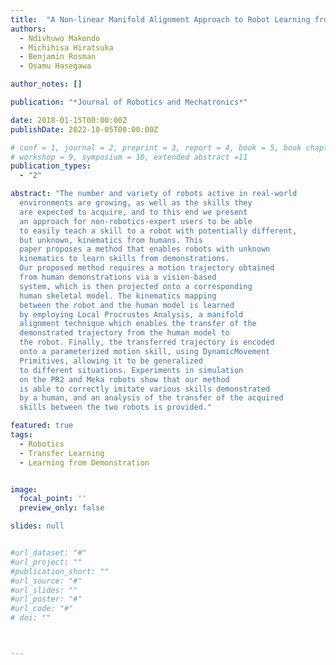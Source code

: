 ```yaml
---
title:  "A Non-linear Manifold Alignment Approach to Robot Learning from Demonstrations"
authors:
  - Ndivhuwo Makondo
  - Michihisa Hiratsuka
  - Benjamin Rosman
  - Osamu Hasegawa

author_notes: []

publication: "*Journal of Robotics and Mechatronics*"

date: 2018-01-15T00:00:00Z
publishDate: 2022-10-05T00:00:00Z

# conf = 1, journal = 2, preprint = 3, report = 4, book = 5, book chapter = 6, thesis = 7, patent = 9
# workshop = 9, symposium = 10, extended abstract =11
publication_types:
  - "2"

abstract: "The number and variety of robots active in real-world
  environments are growing, as well as the skills they
  are expected to acquire, and to this end we present
  an approach for non-robotics-expert users to be able
  to easily teach a skill to a robot with potentially different,
  but unknown, kinematics from humans. This
  paper proposes a method that enables robots with unknown
  kinematics to learn skills from demonstrations.
  Our proposed method requires a motion trajectory obtained
  from human demonstrations via a vision-based
  system, which is then projected onto a corresponding
  human skeletal model. The kinematics mapping
  between the robot and the human model is learned
  by employing Local Procrustes Analysis, a manifold
  alignment technique which enables the transfer of the
  demonstrated trajectory from the human model to
  the robot. Finally, the transferred trajectory is encoded
  onto a parameterized motion skill, using DynamicMovement
  Primitives, allowing it to be generalized
  to different situations. Experiments in simulation
  on the PR2 and Meka robots show that our method
  is able to correctly imitate various skills demonstrated
  by a human, and an analysis of the transfer of the acquired
  skills between the two robots is provided."

featured: true
tags:
  - Robotics
  - Transfer Learning
  - Learning from Demonstration


image:
  focal_point: ''
  preview_only: false

slides: null


#url_dataset: "#"
#url_project: ""
#publication_short: ""
#url_source: "#"
#url_slides: ""
#url_poster: "#"
#url_code: "#"
# doi: ""



---
```

